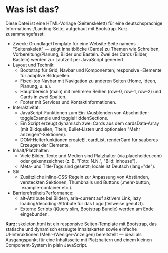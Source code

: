 # Was ist das?

Diese Datei ist eine HTML-Vorlage (Seitenskelett) für eine deutschsprachige Informations-/Landing‑Seite, aufgebaut mit Bootstrap. Kurz zusammengefasst:

- Zweck: Grundlage/Template für eine Website‑Seite namens "Seitenskelett" — zeigt Inhaltblöcke (Cards) zu Themen wie Schreiben, Vorbereitung/Planung, Bilder und Basteln. Zwei der Cards (Bilder, Basteln) werden zur Laufzeit per JavaScript generiert.
- Layout und Technik:
  - Bootstrap für Grid, Navbar und Komponenten; responsive <picture>-Elemente für adaptive Bildquellen.
  - Fixed-top Navbar mit Navigation zu anderen Seiten (Home, Ideen, Planung, u. a.).
  - Hauptbereich (main) mit mehreren Reihen (row-0, row-1, row-2) und Cards in zwei Spalten.
  - Footer mit Services und Kontaktinformationen.
- Interaktivität:
  - JavaScript-Funktionen zum Ein-/Ausblenden von Abschnitten: toggleExample und toggleHiddenSections.
  - Ein Script erzeugt dynamisch zwei Cards aus dem cardsData‑Array (mit Bildquellen, Titeln, Bullet‑Listen und optionalen "Mehr anzeigen"‑Sektionen).
  - DOM-Helferfunktionen createEl, cardList, renderCard für sauberes Erzeugen der Elemente.
- Inhalt/Platzhalter:
  - Viele Bilder, Texte und Medien sind Platzhalter (via.placeholder.com) oder gekennzeichnet (z. B. "Foto: N.N.", "Bild: inhouse").
  - Meta‑ und Title‑Tags sind gesetzt; locale ist Deutsch (lang="de").
- Stil:
  - Zusätzliche inline-CSS-Regeln zur Anpassung von Abständen, versteckten Sektionen, Thumbnails und Buttons (.mehr-button, .example-container etc.).
- Barrierefreiheit/Performance:
  - alt‑Attribute bei Bildern, aria-current auf aktivem Link, lazy loading/decoding-Attribute für das Logo (teilweise genutzt).
  - Externe Scripts (jQuery slim, Bootstrap Bundle) werden am Ende eingebunden.

**Kurz:** skeleton.html ist ein responsive Seiten-Template mit Bootstrap, das statische und dynamisch erzeugte Inhaltskarten sowie einfache UI‑Interaktionen (Mehr‑/Weniger‑Anzeigen) bereitstellt — ideal als Ausgangspunkt für eine Inhaltsseite mit Platzhaltern und einem kleinen Component-System in plain JavaScript.
